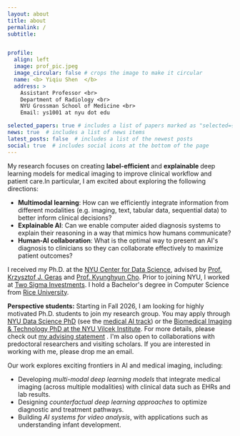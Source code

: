 ```yaml
---
layout: about
title: about
permalink: /
subtitle:


profile:
  align: left
  image: prof_pic.jpeg
  image_circular: false # crops the image to make it circular
  name: <b> Yiqiu Shen  </b>
  address: >
    Assistant Professor <br>
    Department of Radiology <br>
    NYU Grossman School of Medicine <br>
    Email: ys1001 at nyu dot edu

selected_papers: true # includes a list of papers marked as "selected={true}"
news: true  # includes a list of news items
latest_posts: false  # includes a list of the newest posts
social: true  # includes social icons at the bottom of the page
---
```

My research focuses on creating <b> label-efficient </b> and <b>explainable </b> deep learning models for medical imaging to improve clinical workflow and patient care.In particular, I am excited about exploring the following directions:
  - <b> Multimodal learning</b>: How can we efficiently integrate information from different modalities (e.g. imaging, text, tabular data, sequential data) to better inform clinical decisions?
  - <b> Explainable AI</b>: Can we enable computer aided diagnosis systems to explain their reasoning in a way that mimics how humans communicate?
  - <b> Human-AI collaboration</b>: What is the optimal way to present an AI's diagnosis to clinicians so they can collaborate effectively to maximize patient outcomes? 

I received my Ph.D. at the <a href='https://cds.nyu.edu/'> NYU Center for Data Science</a>, advised by <a href='https://cs.nyu.edu/~kgeras/'> Prof. Krzysztof J. Geras</a> and <a href='https://kyunghyuncho.me/'> Prof. Kyunghyun Cho</a>. Prior to joining NYU, I worked at <a href='https://www.twosigma.com/'> Two Sigma Investments</a>. I hold a Bachelor's degree in Computer Science from <a href='https://www.rice.edu/'> Rice University</a>.

<b> Perspective students:</b> 
Starting in Fall 2026, I am looking for highly motivated Ph.D. students to join my research group. You may apply through <a href='https://cds.nyu.edu/phd-program-overview/'> NYU Data Science PhD</a> (see the <a href='https://cds.nyu.edu/phd-medical-school-track/'> medical AI track</a>) or the <a href='https://med.nyu.edu/research/vilcek-institute-graduate-biomedical-sciences/'> Biomedical Imaging & Technology PhD at the NYU Vilcek Institute</a>. For more details, please check out <a href='https://docs.google.com/document/d/1dQK3Kf0pwar6h3O0DpON5JsasvvJ0D8_bzDcg9mCdw0'> my advising statement</a> . I'm also open to collaborations with predoctoral researchers and visiting scholars. If you are interested in working with me, please drop me an email. 

Our work explores exciting frontiers in AI and medical imaging, including:  
- Developing <i>multi-modal deep learning models</i> that integrate medical imaging (across multiple modalities) with clinical data such as EHRs and lab results.  
- Designing <i>counterfactual deep learning approaches</i> to optimize diagnostic and treatment pathways.  
- Building <i>AI systems for video analysis</i>, with applications such as understanding infant development.  

